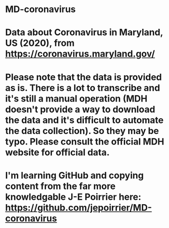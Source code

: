 # MD-coronavirus
# Data about Coronavirus in Maryland, US (2020), from https://coronavirus.maryland.gov/

# Please note that the data is provided as is. There is a lot to transcribe and it's still a manual operation (MDH doesn't provide a way to download the data and it's difficult to automate the data collection). So they may be typo. Please consult the official MDH website for official data.

# I'm learning GitHub and copying content from the far more knowledgable J-E Poirrier here: https://github.com/jepoirrier/MD-coronavirus 
